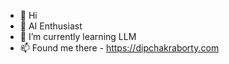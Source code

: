 - 👋 Hi
- 👀 AI Enthusiast
- 🌱 I’m currently learning LLM
- 📫 Found me there - https://dipchakraborty.com
